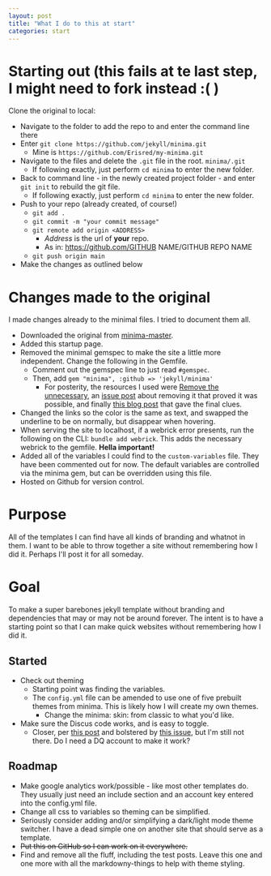 ```yaml
---
layout: post
title: "What I do to this at start"
categories: start
---
```

# Starting out (this fails at te last step, I might need to fork instead :( )
Clone the original to local:
- Navigate to the folder to add the repo to and enter the command line there
- Enter `git clone https://github.com/jekyll/minima.git`
  - Mine is `https://github.com/Erisred/my-minima.git`
- Navigate to the files and delete the `.git` file in the root. `minima/.git`
  - If following exactly, just perform `cd minima` to enter the new folder.
- Back to command line - in the newly created project folder - and enter `git init` to rebuild the git file.
  - If following exactly, just perform `cd minima` to enter the new folder.
- Push to your repo (already created, of course!)
  - `git add .`
  - `git commit -m "your commit message"`
  - `git remote add origin <ADDRESS>`
    - *Address* is the url of **your** repo.
    - As in: https://github.com/GITHUB NAME/GITHUB REPO NAME
  - `git push origin main`
- Make the changes as outlined below

# Changes made to the original
I made changes already to the minimal files. I tried to document them all.
- Downloaded the original from [minima-master](https://github.com/jekyll/minima/tree/master).
- Added this startup page.
- Removed the minimal gemspec to make the site a little more independent. Change the following in the Gemfile.
  - Comment out the gemspec line to just read `#gemspec`.
  - Then, add `gem "minima", :github => 'jekyll/minima'`
    - For posterity, the resources I used were [Remove the unnecessary](https://mmistakes.github.io/minimal-mistakes/docs/quick-start-guide/#remove-the-unnecessary), an [issue post](https://github.com/mmistakes/minimal-mistakes/issues/1407) about removing it that proved it was possible, and finally [this blog post](https://urishx.github.io/2020/12/16/Customizing-Jekyll's-default-theme.html) that gave the final clues.
- Changed the links so the color is the same as text, and swapped the underline to be on normally, but disappear when hovering.
- When serving the site to localhost, if a webrick error presents, run the following on the CLI: `bundle add webrick`. This adds the necessary webrick to the gemfile. **Hella important!**
- Added all of the variables I could find to the `custom-variables` file. They have been commented out for now. The default variables are controlled via the minima gem, but can be overridden using this file.
- Hosted on Github for version control.

# Purpose
All of the templates I can find have all kinds of branding and whatnot in them. I want to be able to throw together a site without remembering how I did it.
Perhaps I'll post it for all someday.

# Goal
To make a super barebones jekyll template without branding and dependencies that may or may not be around forever. The intent is to have a starting point so that I can make quick websites without remembering how I did it.


## Started
- Check out theming
  - Starting point was finding the variables.
  - The `config.yml` file can be amended to use one of five prebuilt themes from minima. This is likely how I will create my own themes.
    - Change the minima: skin: from classic to what you'd like.
- Make sure the Discus code works, and is easy to toggle.
  - Closer, per [this post](https://cuda-chen.github.io/blogging/2020/03/28/add-Disqus-to-Jekyll-Minima-theme-simplified.html) and bolstered by [this issue](https://github.com/jekyll/minima/issues/104), but I'm still not there. Do I need a DQ account to make it work?

## Roadmap
- Make google analytics work/possible - like most other templates do. They usually just need an include section and an account key entered into the config.yml file.
- Change all css to variables so theming can be simplified.
- Seriously consider adding and/or simplifying a dark/light mode theme switcher. I have a dead simple one on another site that should serve as a template.
- ~~Put this on GitHub so I can work on it everywhere.~~
- Find and remove all the fluff, including the test posts. Leave this one and one more with all the markdowny-things to help with theme styling.
